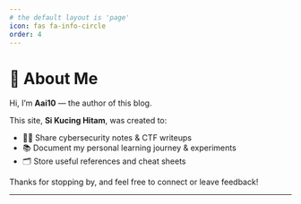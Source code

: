 ```yaml
---
# the default layout is 'page'
icon: fas fa-info-circle
order: 4
---
```


# 👋 About Me

Hi, I’m **Aai10** — the author of this blog.

This site, **Si Kucing Hitam**, was created to:

- 🕵️‍♂️ Share cybersecurity notes & CTF writeups  
- 📚 Document my personal learning journey & experiments  
- 🗂️ Store useful references and cheat sheets  

Thanks for stopping by, and feel free to connect or leave feedback!

---
